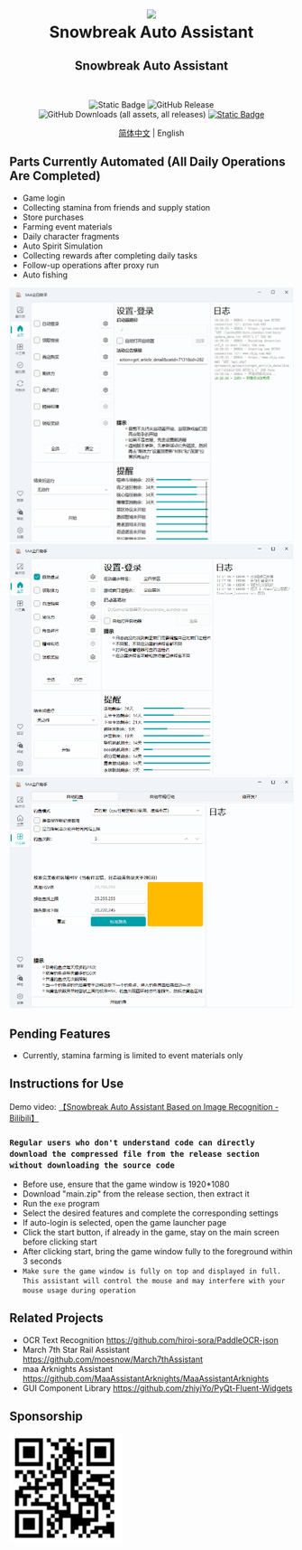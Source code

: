 <div align="center">
    <h1>
        <img src="../asset/logo.png" width="200"/>
        <br/>
        Snowbreak Auto Assistant
    </h1>
    <h2>Snowbreak Auto Assistant</h2>
    <br/>

![Static Badge](https://img.shields.io/badge/platfrom-Windows-blue)
![GitHub Release](https://img.shields.io/github/v/release/LaoZhuJackson/SnowbreakAutoAssistant)
![GitHub Downloads (all assets, all releases)](https://img.shields.io/github/downloads/LaoZhuJackson/SnowbreakAutoAssistant/total)
[![Static Badge](https://img.shields.io/badge/QQ_Group-996710620-purple)](https://qm.qq.com/q/CIvpwI3qVy)

<a href="../README.md">简体中文</a> | English
</div>

## Parts Currently Automated (All Daily Operations Are Completed)

- Game login
- Collecting stamina from friends and supply station
- Store purchases
- Farming event materials
- Daily character fragments
- Auto Spirit Simulation
- Collecting rewards after completing daily tasks
- Follow-up operations after proxy run
- Auto fishing

![2.png](../asset%2F2.png)
![3.png](../asset%2F3.png)
![4.png](../asset%2F4.png)

## Pending Features

- Currently, stamina farming is limited to event materials only

## Instructions for Use

Demo video: [【Snowbreak Auto Assistant Based on Image Recognition - Bilibili】](https://b23.tv/W9OA85k)

### `Regular users who don't understand code can directly download the compressed file from the release section without downloading the source code`

- Before use, ensure that the game window is 1920*1080
- Download "main.zip" from the release section, then extract it
- Run the `exe` program
- Select the desired features and complete the corresponding settings
- If auto-login is selected, open the game launcher page
- Click the start button, if already in the game, stay on the main screen before clicking start
- After clicking start, bring the game window fully to the foreground within 3 seconds
- `Make sure the game window is fully on top and displayed in full. This assistant will control the mouse and may interfere with your mouse usage during operation`

## Related Projects

- OCR Text Recognition https://github.com/hiroi-sora/PaddleOCR-json
- March 7th Star Rail Assistant https://github.com/moesnow/March7thAssistant
- maa Arknights Assistant https://github.com/MaaAssistantArknights/MaaAssistantArknights
- GUI Component Library https://github.com/zhiyiYo/PyQt-Fluent-Widgets

## Sponsorship

<img src="../asset/support.png" width="200"/>
